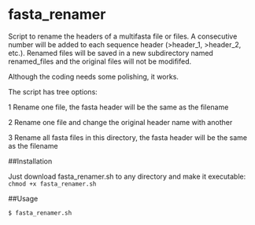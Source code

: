 # fasta_renamer
Script to rename the headers of a multifasta file or files. A consecutive number will be added to each sequence header (>header_1, >header_2, etc.). Renamed files will be saved in a new subdirectory named renamed_files and the original files will not be modififed.

Although the coding needs some polishing, it works.

The script has tree options:

  1 Rename one file, the fasta header will be the same as the filename
  
  2 Rename one file and change the original header name with another
  
  3 Rename all fasta files in this directory, the fasta header will be the same as the filename

##Installation

Just download fasta_renamer.sh to any directory and make it executable: `chmod +x fasta_renamer.sh`

##Usage

`$ fasta_renamer.sh`
